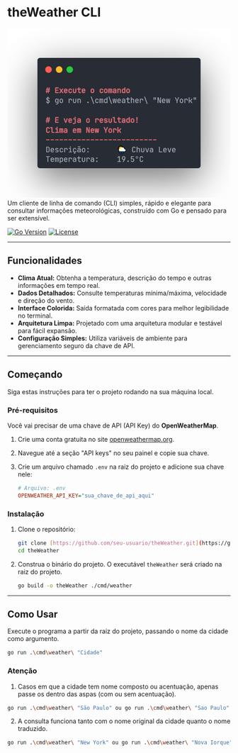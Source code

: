 # theWeather CLI

![theWeather CLI Banner](https://raw.githubusercontent.com/math-exe/theWeather/master/assets/theweather-banner.png) Um cliente de linha de comando (CLI) simples, rápido e elegante para consultar informações meteorológicas, construído com Go e pensado para ser extensível.

[![Go Version](https://img.shields.io/badge/Go-1.21%2B-blue.svg)](https://golang.org/)
[![License](https://img.shields.io/badge/License-MIT-green.svg)](https://opensource.org/licenses/MIT)

---

## Funcionalidades

-   **Clima Atual:** Obtenha a temperatura, descrição do tempo e outras informações em tempo real.
-   **Dados Detalhados:** Consulte temperaturas mínima/máxima, velocidade e direção do vento.
-   **Interface Colorida:** Saída formatada com cores para melhor legibilidade no terminal.
-   **Arquitetura Limpa:** Projetado com uma arquitetura modular e testável para fácil expansão.
-   **Configuração Simples:** Utiliza variáveis de ambiente para gerenciamento seguro da chave de API.

---

## Começando

Siga estas instruções para ter o projeto rodando na sua máquina local.

### Pré-requisitos

Você vai precisar de uma chave de API (API Key) do **OpenWeatherMap**.

1.  Crie uma conta gratuita no site [openweathermap.org](https://openweathermap.org).
2.  Navegue até a seção "API keys" no seu painel e copie sua chave.
3.  Crie um arquivo chamado `.env` na raiz do projeto e adicione sua chave nele:

    ```ini
    # Arquivo: .env
    OPENWEATHER_API_KEY="sua_chave_de_api_aqui"
    ```

### Instalação

1.  Clone o repositório:
    ```bash
    git clone [https://github.com/seu-usuario/theWeather.git](https://github.com/seu-usuario/theWeather.git)
    cd theWeather
    ```

2.  Construa o binário do projeto. O executável `theWeather` será criado na raiz do projeto.
    ```bash
    go build -o theWeather ./cmd/weather
    ```

---

##  Como Usar

Execute o programa a partir da raiz do projeto, passando o nome da cidade como argumento.

```bash
go run .\cmd\weather\ "Cidade"
```

### Atenção
1.   Casos em que a cidade tem nome composto ou acentuação, apenas passe os dentro das aspas (com ou sem acentuação).
```bash
go run .\cmd\weather\ "São Paulo" ou go run .\cmd\weather\ "Sao Paulo" irão funcionar
```
2.  A consulta funciona tanto com o nome original da cidade quanto o nome traduzido.
```bash
go run .\cmd\weather\ "New York" ou go run .\cmd\weather\ "Nova Iorque" irão funcionar
```